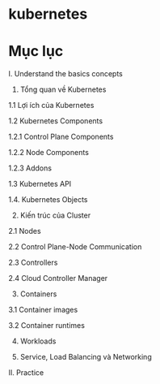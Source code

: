 # kubernetes
# Mục lục
I. Understand the basics concepts
1. Tổng quan về Kubernetes


1.1 Lợi ích của Kubernetes

1.2 Kubernetes Components

1.2.1 Control Plane Components

1.2.2 Node Components

1.2.3 Addons



1.3 Kubernetes API


1.4. Kubernetes Objects



2. Kiến trúc của Cluster

2.1 Nodes


2.2 Control Plane-Node Communication

2.3 Controllers

2.4 Cloud Controller Manager

3. Containers

3.1 Container images

3.2 Container runtimes

4. Workloads

5. Service, Load Balancing và Networking
 

II. Practice

